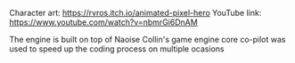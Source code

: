 Character art: https://rvros.itch.io/animated-pixel-hero
YouTube link: https://www.youtube.com/watch?v=nbmrGi6DnAM

The engine is built on top of Naoise Collin's game engine core
co-pilot was used to speed up the coding process on multiple ocasions
